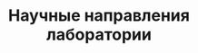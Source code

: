 ---
# Page title
title: Научные направления лаборатории
# Page type - we want a landing page (such as a homepage)
type: landing

share: false

# Your landing page sections - add as many different content blocks as you like
sections:
  # A section to display blog posts
  - block: collection
    id: section-1
    content:
      title: Научные направления лаборатории
      subtitle: ㅤ
      text: "Исследования нашей лаборатории могут быть условно разделены на следующие направления: <br>  <br>" 

      # Display content from the `content/post/` folder
      filters:
        folders:
          - research
      sort_ascending: true
    design:
      # Choose how many columns the section has. Valid values: '1' or '2'.
      columns: '1'
      # Choose your content listing view - here we use the `showcase` view
      view:  list #publications #publications # #card #list #compact  # showcase  masonry
      # For the Showcase view, do you want to flip alternate rows?
      flip_alt_rows: false


  - block: markdown
    content:
      title:
      subtitle: ""
      text: ‎
          ![](team1.jpg)
    # design:
    #   columns: "1"
    #   background:
    #     image:
    #       filename: team1.jpg
    #       filters:
    #         brightness: 1
    #       parallax: false
    #       position: center
    #       size: cover
    #       text_color_light: true
    #   spacing:
    #     padding: ["20px", "0", "20px", "0"]
    #   css_class: fullscreen  
  # - block: markdown
  #   id: eq
  #   content:
  #     title: Оборудование 
  #     # subtitle: Всё, что необходимо для нобелевки
  #     text: "- Двухфотонный литограф\n
  #     - Конфокальный микроскоп и спектрометр\n
  #     - Спектрометр\n
  #     - 
  #     "

  #   design:
  #     # Choose how many columns the section has. Valid values: '1' or '2'.
  #     columns: '2'
---